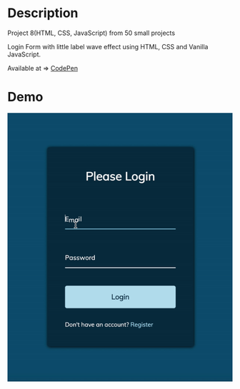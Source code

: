 # Description 

Project 8(HTML, CSS, JavaScript) from 50 small projects

Login Form with little label wave effect using HTML, CSS and Vanilla JavaScript.

Available at => [CodePen](https://codepen.io/geritooo123/full/rNMrbgZ)

# Demo

![demo gif](./example.gif)
